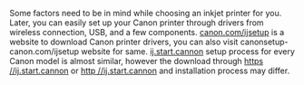 Some factors need to be in mind while choosing an inkjet printer for you. Later, you can easily set up your Canon printer through drivers from wireless connection, USB, and a few components.  <a href="https://canonsetup-canon.com/ijsetup/">canon.com/ijsetup</a> is a website to download Canon printer drivers, you can also visit canonsetup-canon.com/ijsetup website for same.
<a href="https://istartsetup.com/https-ij-start-cannon/">ij.start.cannon</a> setup process for every Canon model is almost similar, however the download through  <a href="https://istartsetup.com/https-ij-start-cannon/">https //ij.start.cannon</a> or  <a href="https://istartsetup.com/https-ij-start-cannon/">http //ij.start.cannon</a>  and  installation process may differ.
